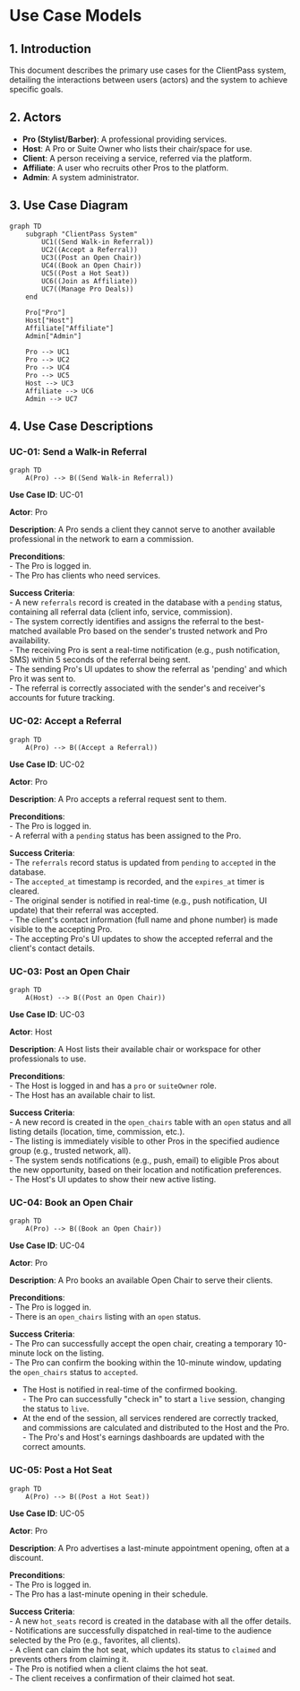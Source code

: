 <!-- TODO: Fix Mermaid diagram rendering issue in Section 4. The diagrams are not rendering correctly, and this is a known issue. -->

# Use Case Models

## 1. Introduction

This document describes the primary use cases for the ClientPass system, detailing the interactions between users (actors) and the system to achieve specific goals.

## 2. Actors

- **Pro (Stylist/Barber)**: A professional providing services.
- **Host**: A Pro or Suite Owner who lists their chair/space for use.
- **Client**: A person receiving a service, referred via the platform.
- **Affiliate**: A user who recruits other Pros to the platform.
- **Admin**: A system administrator.

## 3. Use Case Diagram

```mermaid
graph TD
    subgraph "ClientPass System"
        UC1((Send Walk-in Referral))
        UC2((Accept a Referral))
        UC3((Post an Open Chair))
        UC4((Book an Open Chair))
        UC5((Post a Hot Seat))
        UC6((Join as Affiliate))
        UC7((Manage Pro Deals))
    end

    Pro["Pro"]
    Host["Host"]
    Affiliate["Affiliate"]
    Admin["Admin"]

    Pro --> UC1
    Pro --> UC2
    Pro --> UC4
    Pro --> UC5
    Host --> UC3
    Affiliate --> UC6
    Admin --> UC7
```

## 4. Use Case Descriptions

### UC-01: Send a Walk-in Referral

```mermaid
graph TD
    A(Pro) --> B((Send Walk-in Referral))
```

**Use Case ID**: UC-01

**Actor**: Pro

**Description**: A Pro sends a client they cannot serve to another available professional in the network to earn a commission.

**Preconditions**:<br>- The Pro is logged in.<br>- The Pro has clients who need services.

**Success Criteria**:<br>- A new `referrals` record is created in the database with a `pending` status, containing all referral data (client info, service, commission).<br>- The system correctly identifies and assigns the referral to the best-matched available Pro based on the sender's trusted network and Pro availability.<br>- The receiving Pro is sent a real-time notification (e.g., push notification, SMS) within 5 seconds of the referral being sent.<br>- The sending Pro's UI updates to show the referral as 'pending' and which Pro it was sent to.<br>- The referral is correctly associated with the sender's and receiver's accounts for future tracking.

### UC-02: Accept a Referral

```mermaid
graph TD
    A(Pro) --> B((Accept a Referral))
```

**Use Case ID**: UC-02

**Actor**: Pro

**Description**: A Pro accepts a referral request sent to them.

**Preconditions**:<br>- The Pro is logged in.<br>- A referral with a `pending` status has been assigned to the Pro.

**Success Criteria**:<br>- The `referrals` record status is updated from `pending` to `accepted` in the database.<br>- The `accepted_at` timestamp is recorded, and the `expires_at` timer is cleared.<br>- The original sender is notified in real-time (e.g., push notification, UI update) that their referral was accepted.<br>- The client's contact information (full name and phone number) is made visible to the accepting Pro.<br>- The accepting Pro's UI updates to show the accepted referral and the client's contact details.

### UC-03: Post an Open Chair

```mermaid
graph TD
    A(Host) --> B((Post an Open Chair))
```

**Use Case ID**: UC-03

**Actor**: Host

**Description**: A Host lists their available chair or workspace for other professionals to use.

**Preconditions**:<br>- The Host is logged in and has a `pro` or `suiteOwner` role.<br>- The Host has an available chair to list.

**Success Criteria**:<br>- A new record is created in the `open_chairs` table with an `open` status and all listing details (location, time, commission, etc.).<br>- The listing is immediately visible to other Pros in the specified audience group (e.g., trusted network, all).<br>- The system sends notifications (e.g., push, email) to eligible Pros about the new opportunity, based on their location and notification preferences.<br>- The Host's UI updates to show their new active listing.

### UC-04: Book an Open Chair

```mermaid
graph TD
    A(Pro) --> B((Book an Open Chair))
```

**Use Case ID**: UC-04

**Actor**: Pro

**Description**: A Pro books an available Open Chair to serve their clients.

**Preconditions**:<br>- The Pro is logged in.<br>- There is an `open_chairs` listing with an `open` status.

**Success Criteria**:<br>- The Pro can successfully accept the open chair, creating a temporary 10-minute lock on the listing.<br>- The Pro can confirm the booking within the 10-minute window, updating the `open_chairs` status to `accepted`.
- The Host is notified in real-time of the confirmed booking.<br>- The Pro can successfully "check in" to start a `live` session, changing the status to `live`.
- At the end of the session, all services rendered are correctly tracked, and commissions are calculated and distributed to the Host and the Pro.<br>- The Pro's and Host's earnings dashboards are updated with the correct amounts.

### UC-05: Post a Hot Seat

```mermaid
graph TD
    A(Pro) --> B((Post a Hot Seat))
```

**Use Case ID**: UC-05

**Actor**: Pro

**Description**: A Pro advertises a last-minute appointment opening, often at a discount.

**Preconditions**:<br>- The Pro is logged in.<br>- The Pro has a last-minute opening in their schedule.

**Success Criteria**:<br>- A new `hot_seats` record is created in the database with all the offer details.<br>- Notifications are successfully dispatched in real-time to the audience selected by the Pro (e.g., favorites, all clients).<br>- A client can claim the hot seat, which updates its status to `claimed` and prevents others from claiming it.<br>- The Pro is notified when a client claims the hot seat.<br>- The client receives a confirmation of their claimed hot seat.
